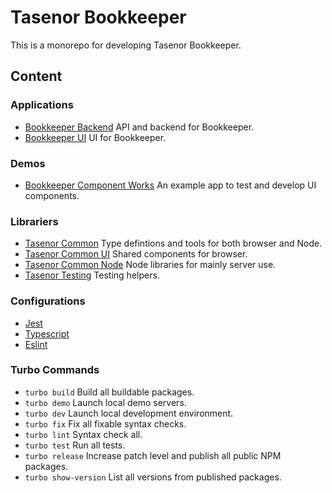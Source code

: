 # Tasenor Bookkeeper

This is a monorepo for developing Tasenor Bookkeeper.

## Content

### Applications

* [Bookkeeper Backend](./apps/bookkeeper-backend/README.md) API and backend for Bookkeeper.
* [Bookkeeper UI](./apps/bookkeeper-ui/README.md) UI for Bookkeeper.

### Demos

* [Bookkeeper Component Works](./examples/ui-playground/README.md) An example app to test and develop UI components.

### Librariers

* [Tasenor Common](./packages/tasenor-common/README.md) Type defintions and tools for both browser and Node.
* [Tasenor Common UI](./packages/tasenor-common-ui/README.md) Shared components for browser.
* [Tasenor Common Node](./packages/tasenor-common-node/README.md) Node libraries for mainly server use.
* [Tasenor Testing](./packages/tasenor-testing/README.md) Testing helpers.

### Configurations

* [Jest](./packages/jestconfig/README.md)
* [Typescript](./packages/tsconfig/README.md)
* [Eslint](./packages/eslint-config-tasenor/README.md)

### Turbo Commands

* `turbo build` Build all buildable packages.
* `turbo demo` Launch local demo servers.
* `turbo dev` Launch local development environment.
* `turbo fix` Fix all fixable syntax checks.
* `turbo lint` Syntax check all.
* `turbo test` Run all tests.
* `turbo release` Increase patch level and publish all public NPM packages.
* `turbo show-version` List all versions from published packages.
